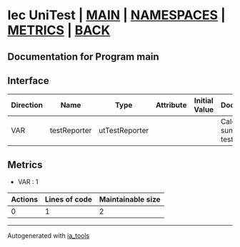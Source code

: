 # Iec UniTest | [MAIN] | [NAMESPACES] | [METRICS] | [BACK]  

## Documentation for Program main  

## Interface  

| Direction | Name | Type | Attribute | Initial Value | Documentation |
| --------- | ---- | ---- | --------- | ------------- | ------------- |
| VAR | testReporter | utTestReporter |  |  | Calculator for summaries of tests |  


## Metrics  

- VAR : 1

| Actions | Lines of code | Maintainable size |
| ------- | ------------- | ----------------- |
| 0 | 1 | 2 |

---
Autogenerated with [ia_tools](https://github.com/tkucic/ia_tools)  

[MAIN]: ../../../../index.md
[NAMESPACES]: ../../nsList.md
[METRICS]: ../../../metrics.md
[BACK]: ../nsMain.md
